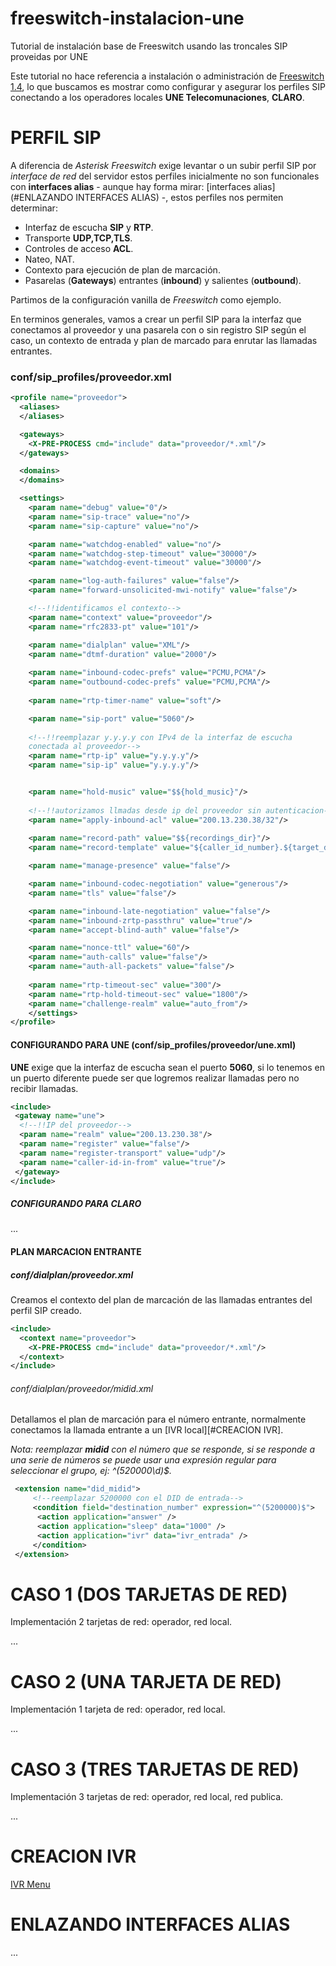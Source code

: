 freeswitch-instalacion-une
==========================

Tutorial de instalación base de Freeswitch usando las troncales SIP proveidas por UNE

Este tutorial no hace referencia a instalación o administración de
[Freeswitch 1.4](https://confluence.freeswitch.org/display/FREESWITCH/Installation),
lo que buscamos es mostrar como configurar y asegurar los perfiles
SIP conectando a los operadores locales **UNE Telecomunaciones**, **CLARO**.

# PERFIL SIP

A diferencia de *Asterisk* *Freeswitch* exige levantar o un subir perfil
SIP por *interface de red* del servidor estos perfiles inicialmente no son
funcionales con **interfaces alias** - aunque hay forma mirar: [interfaces
alias](#ENLAZANDO INTERFACES ALIAS) -, estos perfiles nos permiten
determinar:

  * Interfaz de escucha **SIP** y **RTP**.
  * Transporte **UDP,TCP,TLS**.
  * Controles de acceso **ACL**.
  * Nateo, NAT.
  * Contexto para ejecución de plan de marcación.
  * Pasarelas (**Gateways**) entrantes (**inbound**) y salientes (**outbound**).

Partimos de la configuración vanilla de *Freeswitch* como ejemplo.

En terminos generales, vamos a crear un perfil SIP para la interfaz que
conectamos al proveedor y una pasarela con o sin registro SIP
según el caso, un contexto de entrada y plan de marcado para enrutar
las llamadas entrantes.


### conf/sip_profiles/proveedor.xml

~~~xml
<profile name="proveedor">
  <aliases>
  </aliases>

  <gateways>
    <X-PRE-PROCESS cmd="include" data="proveedor/*.xml"/>
  </gateways>

  <domains>
  </domains>

  <settings>
    <param name="debug" value="0"/>
    <param name="sip-trace" value="no"/>
    <param name="sip-capture" value="no"/>

    <param name="watchdog-enabled" value="no"/>
    <param name="watchdog-step-timeout" value="30000"/>
    <param name="watchdog-event-timeout" value="30000"/>

    <param name="log-auth-failures" value="false"/>
    <param name="forward-unsolicited-mwi-notify" value="false"/>

    <!--!!identificamos el contexto-->
    <param name="context" value="proveedor"/>
    <param name="rfc2833-pt" value="101"/>

    <param name="dialplan" value="XML"/>
    <param name="dtmf-duration" value="2000"/>
	
    <param name="inbound-codec-prefs" value="PCMU,PCMA"/>
    <param name="outbound-codec-prefs" value="PCMU,PCMA"/>
	
    <param name="rtp-timer-name" value="soft"/>

    <param name="sip-port" value="5060"/>
	
    <!--!!reemplazar y.y.y.y con IPv4 de la interfaz de escucha
    conectada al proveedor-->
    <param name="rtp-ip" value="y.y.y.y"/>
    <param name="sip-ip" value="y.y.y.y"/>


    <param name="hold-music" value="$${hold_music}"/>
	
	<!--!!autorizamos llmadas desde ip del proveedor sin autenticacion-->
    <param name="apply-inbound-acl" value="200.13.230.38/32"/>
	
    <param name="record-path" value="$${recordings_dir}"/>
    <param name="record-template" value="${caller_id_number}.${target_domain}.${strftime(%Y-%m-%d-%H-%M-%S)}.wav"/>

    <param name="manage-presence" value="false"/>

    <param name="inbound-codec-negotiation" value="generous"/>
    <param name="tls" value="false"/>

    <param name="inbound-late-negotiation" value="false"/>
    <param name="inbound-zrtp-passthru" value="true"/>
    <param name="accept-blind-auth" value="false"/> 

    <param name="nonce-ttl" value="60"/>
    <param name="auth-calls" value="false"/> 
    <param name="auth-all-packets" value="false"/>
  
    <param name="rtp-timeout-sec" value="300"/>
    <param name="rtp-hold-timeout-sec" value="1800"/>
    <param name="challenge-realm" value="auto_from"/>
    </settings>
</profile>
~~~

#### CONFIGURANDO PARA UNE (conf/sip_profiles/proveedor/une.xml)

**UNE** exige que la interfaz de escucha sean el puerto **5060**, si lo tenemos en un
puerto diferente puede ser que logremos realizar llamadas pero no
recibir llamadas.

~~~xml
<include>
 <gateway name="une">
  <!--!!IP del proveedor-->
  <param name="realm" value="200.13.230.38"/>
  <param name="register" value="false"/>
  <param name="register-transport" value="udp"/>
  <param name="caller-id-in-from" value="true"/>
 </gateway>
</include>
~~~

##### CONFIGURANDO PARA CLARO

...


#### PLAN MARCACION ENTRANTE

##### conf/dialplan/proveedor.xml

Creamos el contexto del plan de marcación de las llamadas entrantes del
perfil SIP creado.

~~~xml
<include>
  <context name="proveedor">
    <X-PRE-PROCESS cmd="include" data="proveedor/*.xml"/>
  </context>
</include>
~~~

###### conf/dialplan/proveedor/midid.xml

Detallamos el plan de marcación para el número entrante, normalmente
conectamos la llamada entrante a un [IVR local][#CREACION IVR].

*Nota: reemplazar **midid** con el número que se responde, si se
responde a una serie de números se puede usar una expresión regular
para seleccionar el grupo, ej: ^(520000\d)$.*

~~~xml
 <extension name="did_midid">
     <!--reemplazar 5200000 con el DID de entrada-->
     <condition field="destination_number" expression="^(5200000)$">
      <action application="answer" />
      <action application="sleep" data="1000" />
      <action application="ivr" data="ivr_entrada" />
     </condition>
 </extension>
~~~


# CASO 1 (DOS TARJETAS DE RED)

Implementación 2 tarjetas de red: operador, red local.

...

# CASO 2 (UNA TARJETA DE RED)

Implementación 1 tarjeta de red: operador, red local.

...

# CASO 3 (TRES TARJETAS DE RED)

Implementación 3 tarjetas de red: operador, red local, red publica.

...

# CREACION IVR

[IVR Menu](https://wiki.freeswitch.org/wiki/IVR_Menu)


# ENLAZANDO INTERFACES ALIAS

...
